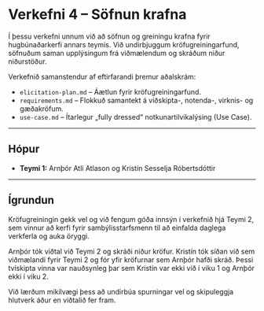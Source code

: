 # Verkefni 4 – Söfnun krafna

Í þessu verkefni unnum við að söfnun og greiningu krafna fyrir hugbúnaðarkerfi annars teymis. Við undirbjuggum kröfugreiningarfund, söfnuðum saman upplýsingum frá viðmælendum og skráðum niður niðurstöður.

Verkefnið samanstendur af eftirfarandi þremur aðalskrám:

- `elicitation-plan.md` – Áætlun fyrir kröfugreiningarfund.  
- `requirements.md` – Flokkuð samantekt á viðskipta-, notenda-, virknis- og gæðakröfum.  
- `use-case.md` – Ítarlegur „fully dressed“ notkunartilvikalýsing (Use Case).

---

## Hópur
- **Teymi 1:** Arnþór Atli Atlason og Kristín Sesselja Róbertsdóttir

---

## Ígrundun

Kröfugreiningin gekk vel og við fengum góða innsýn í verkefnið hjá Teymi 2, sem vinnur að kerfi fyrir sambýlisstarfsmenn til að einfalda daglega verkferla og auka öryggi.  

Arnþór tók viðtal við Teymi 2 og skráði niður kröfur. Kristín tók síðan við sem viðmælandi fyrir Teymi 2 og fór yfir kröfurnar sem Arnþór hafði skráð. Þessi tvískipta vinna var nauðsynleg þar sem Kristín var ekki við í viku 1 og Arnþór ekki í viku 2.  

Við lærðum mikilvægi þess að undirbúa spurningar vel og skipuleggja hlutverk áður en viðtalið fer fram.

